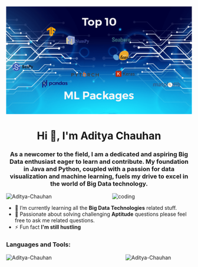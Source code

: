 ![logo](https://github.com/AdityaTheChauhan/AdityaTheChauhan/blob/main/Top10ML-1200x695.png)
<h1 align="center">Hi 👋, I'm Aditya Chauhan</h1>
<h3 align="center">As a newcomer to the field, I am a dedicated and aspiring Big Data enthusiast eager to learn and contribute. My foundation in Java and Python, coupled with a passion for data visualization and machine learning, fuels my drive to excel in the world of Big Data technology.</h3>

<img align="right" alt="coding" width="216" src="https://encrypted-tbn0.gstatic.com/images?q=tbn:ANd9GcSufSsiwxyOnBh4HQcIKR5YbECY8Z7WiCx3xpWjoQu6ZQ&s.gif">

<p align="left"> <img src="https://komarev.com/ghpvc/?username=AdityaTheChauhan&label=Profile%20views&color=0e75b6&style=flat" alt="Aditya-Chauhan" /> </p>

- 🌱 I’m currently learning all the **Big Data Technologies** related stuff.
- 💬 Passionate about solving challenging **Aptitude** questions please feel free to ask me related questions.
- ⚡ Fun fact **I'm still hustling**

<h3 align="left">Languages and Tools:</h3>

<p><img align="left" width="324" src="https://github-readme-stats.vercel.app/api/top-langs?username=AdityaTheChauhan&show_icons=true&locale=en&layout=compact" alt="Aditya-Chauhan" /></p>

<p><img align="centre" width="432" src="https://github-readme-streak-stats.herokuapp.com/?user=AdityaTheChauhan" alt="Aditya-Chauhan" /></p>

